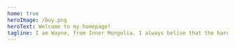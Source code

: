 ```yaml
---
home: true
heroImage: /boy.png
heroText: Welcome to my homepage!
tagline: I am Wayne, from Inner Mongolia. I always belive that the harder you work,the luckier you will be.
---
```


<!-- [<img src="/car.gif">](https://www.bilibili.com/video/BV1mf4y1W7bv?from=search&seid=15028316560055491947) -->

<!-- <ClientOnly>
  <my-demo></my-demo>
</ClientOnly> -->

<!-- <homepageImage msg="123">
</homepageImage> -->